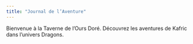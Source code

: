 ```yaml
---
title: "Journal de l’Aventure"
---
```


Bienvenue à la Taverne de l’Ours Doré.
Découvrez les aventures de Kafric dans l’univers Dragons.

